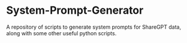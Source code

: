 # System-Prompt-Generator
A repository of scripts to generate system prompts for ShareGPT data, along with some other useful python scripts.
